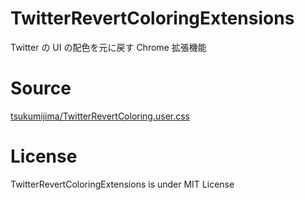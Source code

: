 # TwitterRevertColoringExtensions

Twitter の UI の配色を元に戻す Chrome 拡張機能<br>

# Source

[tsukumijima/TwitterRevertColoring.user.css](https://gist.github.com/tsukumijima/931905c4ed3f181ce926730463a29d80)<br>

# License

TwitterRevertColoringExtensions is under MIT License

